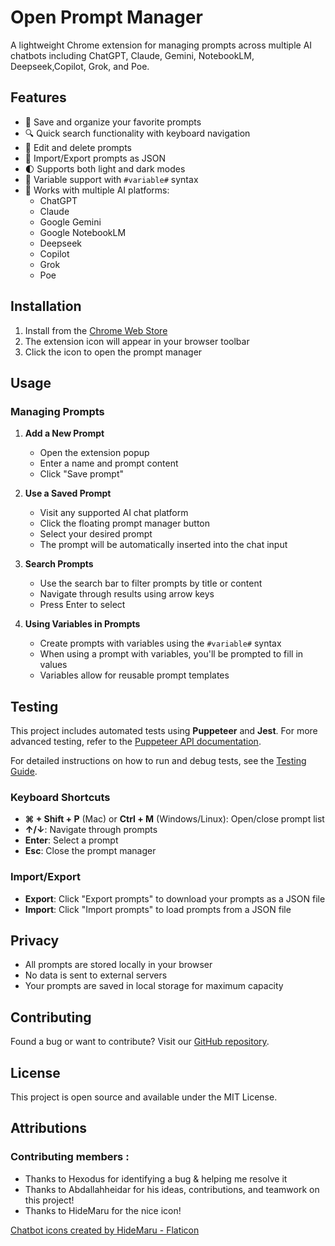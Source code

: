 # Open Prompt Manager

A lightweight Chrome extension for managing prompts across multiple AI chatbots including ChatGPT, Claude, Gemini, NotebookLM, Deepseek,Copilot, Grok, and Poe.

## Features

- 🚀 Save and organize your favorite prompts
- 🔍 Quick search functionality with keyboard navigation
- 📝 Edit and delete prompts
- 💾 Import/Export prompts as JSON
- 🌓 Supports both light and dark modes
- 🔄 Variable support with `#variable#` syntax
- 🎯 Works with multiple AI platforms:
  - ChatGPT
  - Claude
  - Google Gemini
  - Google NotebookLM
  - Deepseek
  - Copilot
  - Grok
  - Poe

## Installation

1. Install from the [Chrome Web Store](https://chromewebstore.google.com/detail/simple-prompt-manager-cha/gmhaghdbihgenofhnmdbglbkbplolain)
2. The extension icon will appear in your browser toolbar
3. Click the icon to open the prompt manager

## Usage

### Managing Prompts

1. **Add a New Prompt**

   - Open the extension popup
   - Enter a name and prompt content
   - Click "Save prompt"

2. **Use a Saved Prompt**

   - Visit any supported AI chat platform
   - Click the floating prompt manager button
   - Select your desired prompt
   - The prompt will be automatically inserted into the chat input

3. **Search Prompts**

   - Use the search bar to filter prompts by title or content
   - Navigate through results using arrow keys
   - Press Enter to select

4. **Using Variables in Prompts**
   - Create prompts with variables using the `#variable#` syntax
   - When using a prompt with variables, you'll be prompted to fill in values
   - Variables allow for reusable prompt templates

## Testing

This project includes automated tests using **Puppeteer** and **Jest**. For more advanced testing, refer to the [Puppeteer API documentation](https://pptr.dev/).

For detailed instructions on how to run and debug tests, see the [Testing Guide](TESTING.md).

### Keyboard Shortcuts

- **⌘ + Shift + P** (Mac) or **Ctrl + M** (Windows/Linux): Open/close prompt list
- **↑/↓**: Navigate through prompts
- **Enter**: Select a prompt
- **Esc**: Close the prompt manager

### Import/Export

- **Export**: Click "Export prompts" to download your prompts as a JSON file
- **Import**: Click "Import prompts" to load prompts from a JSON file

## Privacy

- All prompts are stored locally in your browser
- No data is sent to external servers
- Your prompts are saved in local storage for maximum capacity

## Contributing

Found a bug or want to contribute? Visit our [GitHub repository](https://github.com/jonathanbertholet/promptmanager).

## License

This project is open source and available under the MIT License.

## Attributions

### Contributing members :

- Thanks to Hexodus for identifying a bug & helping me resolve it
- Thanks to Abdallahheidar for his ideas, contributions, and teamwork on this project!
- Thanks to HideMaru for the nice icon!

<a href="https://www.flaticon.com/free-icons/chatbot" title="chatbot icons">Chatbot icons created by HideMaru - Flaticon</a>

